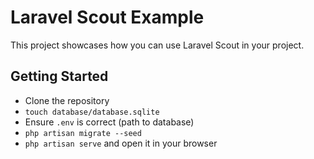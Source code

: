 # Laravel Scout Example

This project showcases how you can use Laravel Scout in your project.

## Getting Started

* Clone the repository
* `touch database/database.sqlite`
* Ensure `.env` is correct (path to database)
* `php artisan migrate --seed`
* `php artisan serve` and open it in your browser

